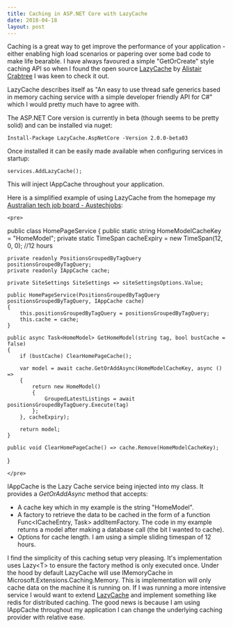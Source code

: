 ```yaml
---
title: Caching in ASP.NET Core with LazyCache
date: 2018-04-18
layout: post
---
```


Caching is a great way to get improve the performance of your application - either enabling high load scenarios or papering over some bad code to make life bearable. I have always favoured a simple "GetOrCreate" style caching API so when I found the open source [LazyCache](https://github.com/alastairtree/LazyCache) by [Alistair Crabtree](https://alastaircrabtree.com/) I was keen to check it out.

LazyCache describes itself as "An easy to use thread safe generics based in memory caching service with a simple developer friendly API for C#" which I would pretty much have to agree with. 

The ASP.NET Core version is currently in beta (though seems to be pretty solid) and can be installed via nuget:

    Install-Package LazyCache.AspNetCore -Version 2.0.0-beta03

Once installed it can be easily made available when configuring services in startup:
    
    services.AddLazyCache();

This will inject IAppCache throughout your application.
            
Here is a simplified example of using LazyCache from the homepage my [Australian tech job board - Austechjobs](https://austechjobs.com.au):

<script src="https://gist.github.com/lukencode/f974c562b2e48c9cbad63aa768ddb4a7.js"></script>
<noscript>

    <pre>
public class HomePageService
{
    public static string HomeModelCacheKey = "HomeModel";
    private static TimeSpan cacheExpiry = new TimeSpan(12, 0, 0); //12 hours

    private readonly PositionsGroupedByTagQuery positionsGroupedByTagQuery;
    private readonly IAppCache cache;

    private SiteSettings SiteSettings => siteSettingsOptions.Value;

    public HomePageService(PositionsGroupedByTagQuery positionsGroupedByTagQuery, IAppCache cache)
    {
        this.positionsGroupedByTagQuery = positionsGroupedByTagQuery;
        this.cache = cache;
    }

    public async Task<HomeModel> GetHomeModel(string tag, bool bustCache = false)
    {
        if (bustCache) ClearHomePageCache();

        var model = await cache.GetOrAddAsync(HomeModelCacheKey, async () =>
        {
            return new HomeModel()
            {
                GroupedLatestListings = await positionsGroupedByTagQuery.Execute(tag)
            };
        }, cacheExpiry);             
        
        return model;
    }

    public void ClearHomePageCache() => cache.Remove(HomeModelCacheKey);
}

    </pre>
    
</noscript>

IAppCache is the Lazy Cache service being injected into my class. It provides a *GetOrAddAsync* method that accepts:
 - A cache key which in my example is the string "HomeModel".
 - A factory to retrieve the data to be cached in the form of a function Func<ICacheEntry, Task<T>> addItemFactory. The code in my example returns a model after making a database call (the bit I wanted to cache).
 - Options for cache length. I am using a simple sliding timespan of 12 hours.

I find the simplicity of this caching setup very pleasing. It's implementation uses Lazy&lt;T&gt; to ensure the factory method is only executed once. Under the hood by default LazyCache will use IMemoryCache in Microsoft.Extensions.Caching.Memory. This is implementation will only cache data on the machine it is running on. If I was running a more intensive service I would want to extend [LazyCache](https://github.com/alastairtree/LazyCache/wiki/2.0-Extending-LazyCache-with-Redis,-Cassandra-etc) and implement something like redis for distributed caching. The good news is because I am using IAppCache throughout my application I can change the underlying caching provider with relative ease.